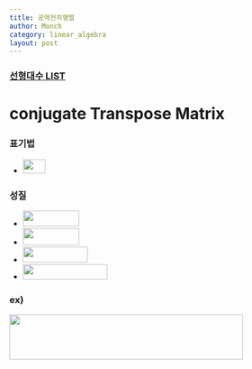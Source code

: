```yaml
---
title: 공역전치행렬
author: Monch
category: linear_algebra
layout: post
---
```


### [선형대수 LIST](https://songminkee.github.io//linear_algebra/2020/05/02/list.html)



 <h1><b>conjugate Transpose Matrix</b></h1>

<h3><b>표기법</b></h3>

-  <img src="{{'assets/picture/la_ctm_0.jpg' | relative_url}}" height="25" width="40"> 



<h3><b>성질</b></h3>

- <img src="{{'assets/picture/la_ctm_1.jpg' | relative_url}}" height="28" width="100">  
- <img src="{{'assets/picture/la_ctm_2.jpg' | relative_url}}" height="30" width="100">  
- <img src="{{'assets/picture/la_ctm_3.jpg' | relative_url}}" height="28" width="115">  
- <img src="{{'assets/picture/la_ctm_4.jpg' | relative_url}}" height="27" width="150">  



<h3><b>ex)</b></h3>

<img src="{{'assets/picture/la_ctm_5.jpg' | relative_url}}" height="80" width="415">



